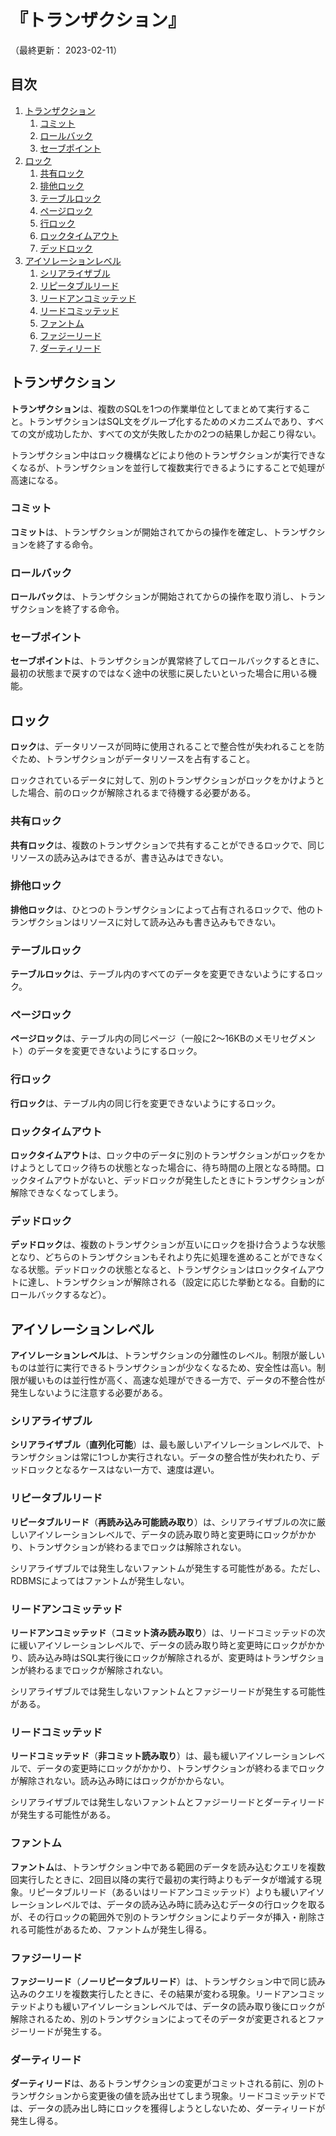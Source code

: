 # 『トランザクション』

（最終更新： 2023-02-11）

## 目次

1. [トランザクション](#トランザクション)
	1. [コミット](#コミット)
	1. [ロールバック](#ロールバック)
	1. [セーブポイント](#セーブポイント)
1. [ロック](#ロック)
	1. [共有ロック](#共有ロック)
	1. [排他ロック](#排他ロック)
	1. [テーブルロック](#テーブルロック)
	1. [ページロック](#ページロック)
	1. [行ロック](#行ロック)
	1. [ロックタイムアウト](#ロックタイムアウト)
	1. [デッドロック](#デッドロック)
1. [アイソレーションレベル](#アイソレーションレベル)
	1. [シリアライザブル](#シリアライザブル)
	1. [リピータブルリード](#リピータブルリード)
	1. [リードアンコミッテッド](#リードアンコミッテッド)
	1. [リードコミッテッド](#リードコミッテッド)
	1. [ファントム](#ファントム)
	1. [ファジーリード](#ファジーリード)
	1. [ダーティリード](#ダーティリード)


## トランザクション

**トランザクション**は、複数のSQLを1つの作業単位としてまとめて実行すること。トランザクションはSQL文をグループ化するためのメカニズムであり、すべての文が成功したか、すべての文が失敗したかの2つの結果しか起こり得ない。

トランザクション中はロック機構などにより他のトランザクションが実行できなくなるが、トランザクションを並行して複数実行できるようにすることで処理が高速になる。

### コミット

**コミット**は、トランザクションが開始されてからの操作を確定し、トランザクションを終了する命令。

### ロールバック

**ロールバック**は、トランザクションが開始されてからの操作を取り消し、トランザクションを終了する命令。

### セーブポイント

**セーブポイント**は、トランザクションが異常終了してロールバックするときに、最初の状態まで戻すのではなく途中の状態に戻したいといった場合に用いる機能。


## ロック

**ロック**は、データリソースが同時に使用されることで整合性が失われることを防ぐため、トランザクションがデータリソースを占有すること。

ロックされているデータに対して、別のトランザクションがロックをかけようとした場合、前のロックが解除されるまで待機する必要がある。

### 共有ロック

**共有ロック**は、複数のトランザクションで共有することができるロックで、同じリソースの読み込みはできるが、書き込みはできない。

### 排他ロック

**排他ロック**は、ひとつのトランザクションによって占有されるロックで、他のトランザクションはリソースに対して読み込みも書き込みもできない。

### テーブルロック

**テーブルロック**は、テーブル内のすべてのデータを変更できないようにするロック。

### ページロック

**ページロック**は、テーブル内の同じページ（一般に2〜16KBのメモリセグメント）のデータを変更できないようにするロック。

### 行ロック

**行ロック**は、テーブル内の同じ行を変更できないようにするロック。

### ロックタイムアウト

**ロックタイムアウト**は、ロック中のデータに別のトランザクションがロックをかけようとしてロック待ちの状態となった場合に、待ち時間の上限となる時間。ロックタイムアウトがないと、デッドロックが発生したときにトランザクションが解除できなくなってしまう。

### デッドロック

**デッドロック**は、複数のトランザクションが互いにロックを掛け合うような状態となり、どちらのトランザクションもそれより先に処理を進めることができなくなる状態。デッドロックの状態となると、トランザクションはロックタイムアウトに達し、トランザクションが解除される（設定に応じた挙動となる。自動的にロールバックするなど）。


## アイソレーションレベル

**アイソレーションレベル**は、トランザクションの分離性のレベル。制限が厳しいものは並行に実行できるトランザクションが少なくなるため、安全性は高い。制限が緩いものは並行性が高く、高速な処理ができる一方で、データの不整合性が発生しないように注意する必要がある。

### シリアライザブル

**シリアライザブル**（**直列化可能**）は、最も厳しいアイソレーションレベルで、トランザクションは常に1つしか実行されない。データの整合性が失われたり、デッドロックとなるケースはない一方で、速度は遅い。

### リピータブルリード

**リピータブルリード**（**再読み込み可能読み取り**）は、シリアライザブルの次に厳しいアイソレーションレベルで、データの読み取り時と変更時にロックがかかり、トランザクションが終わるまでロックは解除されない。

シリアライザブルでは発生しないファントムが発生する可能性がある。ただし、RDBMSによってはファントムが発生しない。

### リードアンコミッテッド

**リードアンコミッテッド**（**コミット済み読み取り**）は、リードコミッテッドの次に緩いアイソレーションレベルで、データの読み取り時と変更時にロックがかかり、読み込み時はSQL実行後にロックが解除されるが、変更時はトランザクションが終わるまでロックが解除されない。

シリアライザブルでは発生しないファントムとファジーリードが発生する可能性がある。

### リードコミッテッド

**リードコミッテッド**（**非コミット読み取り**）は、最も緩いアイソレーションレベルで、データの変更時にロックがかかり、トランザクションが終わるまでロックが解除されない。読み込み時にはロックがかからない。

シリアライザブルでは発生しないファントムとファジーリードとダーティリードが発生する可能性がある。

### ファントム

**ファントム**は、トランザクション中である範囲のデータを読み込むクエリを複数回実行したときに、2回目以降の実行で最初の実行時よりもデータが増減する現象。リピータブルリード（あるいはリードアンコミッテッド）よりも緩いアイソレーションレベルでは、データの読み込み時に読み込むデータの行ロックを取るが、その行ロックの範囲外で別のトランザクションによりデータが挿入・削除される可能性があるため、ファントムが発生し得る。

### ファジーリード

**ファジーリード**（**ノーリピータブルリード**）は、トランザクション中で同じ読み込みのクエリを複数実行したときに、その結果が変わる現象。リードアンコミッテッドよりも緩いアイソレーションレベルでは、データの読み取り後にロックが解除されるため、別のトランザクションによってそのデータが変更されるとファジーリードが発生する。

### ダーティリード

**ダーティリード**は、あるトランザクションの変更がコミットされる前に、別のトランザクションから変更後の値を読み出せてしまう現象。リードコミッテッドでは、データの読み出し時にロックを獲得しようとしないため、ダーティリードが発生し得る。
